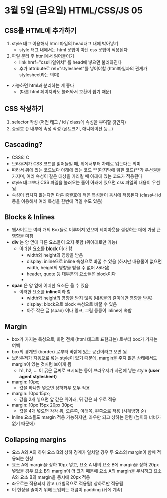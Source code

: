 # 3월 5일 (금요일) HTML/CSS/JS 05

## CSS를 HTML에 추가하기

1. style 태그 이용해서 html 파일의 head태그 내에 박아넣기
   - style 태그 내에서는 html 문법이 아닌 css 문법이 적용된다
2. 파일 분리 후 html에서 읽어들이기
   - link href="css파일위치" 를 head에 넣으면 불러와진다
   - 추가 attribute로 rel="stylesheet"를 넣어야함 (html파일과의 관계가 stylesheet라는 의미)

- 가능하면 html과 분리하는 게 좋다
  - (다른 html 페이지와도 불러와서 호환이 쉽기 때문)

## CSS 작성하기

1. selector 작성 (어떤 태그 / id / class에 속성을 부여할 것인지)
2. 중괄호 {} 내부에 속성 작성 (폰트크기, 애니메이션 등...)

## Cascading?

- CSS의 C
- 브라우저가 CSS 코드를 읽어들일 때, 위에서부터 차례로 읽는다는 의미
- 따라서 위에 있는 코드보다 아래에 있는 코드 **(마지막에 읽힌 코드)**가 우선권을 가지며, 여러 속성이 같은 대상을 가리킬 때 아래에 있는 코드가 적용된다
- style 태그보다 CSS 파일을 불러오는 줄이 아래에 있으면 css 파일의 내용이 우선됨
- 속성이 겹치지 않는다면 다른 중괄호에 적은 특성들이 동시에 적용된다 (class나 id 등을 이용해서 여러 특성을 한번에 먹일 수도 있음)

## Blocks & Inlines

- 웹사이트는 여러 개의 Box들로 이루어져 있으며 레이아웃을 결정하는 데에 가장 큰 영향을 미침
- **div** 는 양 옆에 다른 요소들이 오지 못함 (위아래로만 가능)
  - 이러한 요소를 **block** 이라 함
    - width와 height의 영향을 받음
    - display: inline으로 inline 속성으로 바꿀 수 있음 (하지만 내용물이 없으면 width, height의 영향을 받을 수 없어 사라짐)
    - header, quote 등 대부분의 요소들은 block이다
    -
- **span** 은 양 옆에 어떠한 요소든 올 수 있음
  - 이러한 요소를 **inline**이라 함
    - width와 height의 영향을 받지 않음 (내용물의 길이에만 영향을 받음)
    - display: block으로 block 속성으로 바꿀 수 있음
    - 아주 작은 글 (span) 이나 링크, 그림 등등이 inline에 속함

## Margin

- box가 가지는 특성으로, 화면 전체 (html 태그로 표현되는) 로부터 box가 가지는 여백
- box의 경계면 (border) 로부터 바깥에 있는 공간이라고 보면 됨
- 브라우저가 자동으로 넣는 style이 있기 때문에, margin을 주지 않은 상태에서도 margin이 있는 것처럼 보이게 됨
  - h1, h2, ... 이 굵은 글씨로 표시되는 등이 브라우저가 사전에 넣는 style **(user agent stylesheet)**
- margin: 10px;
  - 값을 하나만 넣으면 상하좌우 모두 적용
- margin: 10px 15px;
  - 값을 2개 넣으면 앞 값은 위아래, 뒤 값은 좌 우로 적용
- margin: 10px 15px 20px 30px;
  - 값을 4개 넣으면 각각 위, 오른쪽, 아래쪽, 왼쪽으로 적용 (시계방향 순)
- Inline 요소들도 margin 적용 가능하지만, 좌우만 되고 상하는 안됨 (높이와 너비가 없기 때문에)

## Collapsing margins

- 요소 A와 A의 하위 요소 B의 상하 경계가 일치할 경우 두 요소의 margin이 함께 적용되는 현상
- 요소 A에 margin을 상하 10px 넣고, 요소 A 내의 요소 B에 margin을 상하 20px 넣었을 경우 요소 B의 margin이 더 크기 때문에 요소 A의 margin을 무시하고 요소 A와 요소 B의 margin을 동시에 20px 적용
- 좌우로는 적용되지 않고 (개별적으로 적용됨) 상하로만 적용됨
- 이 현상을 줄이기 위해 도입되는 개념이 padding (뒤에 계속)
